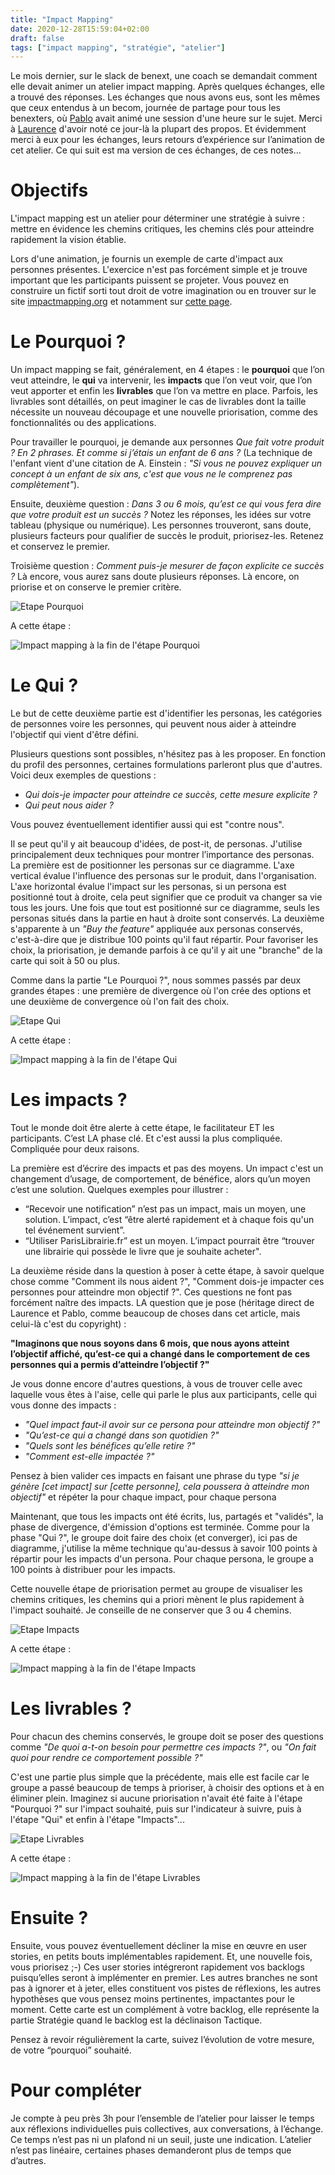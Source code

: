 ```yaml
---
title: "Impact Mapping"
date: 2020-12-28T15:59:04+02:00
draft: false
tags: ["impact mapping", "stratégie", "atelier"]
---
```


Le mois dernier, sur le slack de benext, une coach se demandait comment elle devait animer un atelier impact mapping. Après quelques échanges, elle a trouvé des réponses. Les échanges que nous avons eus, sont les mêmes que ceux entendus à un becom, journée de partage pour tous les benexters, où <a href="http://pablopernot.fr/" target="_blank">Pablo</a> avait animé une session d'une heure sur le sujet. Merci à <a href="https://www.linkedin.com/in/laurence-wolff-524a261b/" target="_blank">Laurence</a> d'avoir noté ce jour-là la plupart des propos. Et évidemment merci à eux pour les échanges, leurs retours d’expérience sur l’animation de cet atelier.
Ce qui suit est ma version de ces échanges, de ces notes...

# Objectifs 

L'impact mapping est un atelier pour déterminer une stratégie à suivre : mettre en évidence les chemins critiques, les chemins clés pour atteindre rapidement la vision établie.

Lors d'une animation, je fournis un exemple de carte d'impact aux personnes présentes. L'exercice n'est pas forcément simple et je trouve important que les participants puissent se projeter. Vous pouvez en construire un fictif sorti tout droit de votre imagination ou en trouver sur le site <a href="https://www.impactmapping.org" target="_blank">impactmapping.org</a> et notamment sur <a href="https://www.impactmapping.org/example.html" target="_blank">cette page</a>.



# Le Pourquoi ?

Un impact mapping se fait, généralement, en 4 étapes : le **pourquoi** que l’on veut atteindre, le **qui** va intervenir, les **impacts** que l’on veut voir, que l’on veut apporter et enfin les **livrables** que l’on va mettre en place. Parfois, les livrables sont détaillés, on peut imaginer le cas de livrables dont la taille nécessite un nouveau découpage et une nouvelle priorisation, comme des fonctionnalités ou des applications.

Pour travailler le pourquoi, je demande aux personnes *Que fait votre produit ? En 2 phrases. Et comme si j’étais un enfant de 6 ans ?* (La technique de l'enfant vient d'une citation de A. Einstein : *"Si vous ne pouvez expliquer un concept à un enfant de six ans, c'est que vous ne le comprenez pas complètement"*).

Ensuite, deuxième question : *Dans 3 ou 6 mois, qu’est ce qui vous fera dire que votre produit est un succès ?* Notez les réponses, les idées sur votre tableau (physique ou numérique). Les personnes trouveront, sans doute, plusieurs facteurs pour qualifier de succès le produit, priorisez-les. Retenez et conservez le premier.

Troisième question : *Comment puis-je mesurer de façon explicite ce succès ?* Là encore, vous aurez sans doute plusieurs réponses. Là encore, on priorise et on conserve le premier critère.

![Etape Pourquoi](Pourquoi.png "Récapitulatif de l'étape Pourquoi")

A cette étape : 

![Impact mapping à la fin de l'étape Pourquoi](CartePourquoi.png "Impact mapping à la fin de l'étape Pourquoi")

# Le Qui ?

Le but de cette deuxième partie est d'identifier les personas, les catégories de personnes voire les personnes, qui peuvent nous aider à atteindre l'objectif qui vient d'être défini.

Plusieurs questions sont possibles, n'hésitez pas à les proposer. En fonction du profil des personnes, certaines formulations parleront plus que d'autres. Voici deux exemples de questions :

* *Qui dois-je impacter pour atteindre ce succès, cette mesure explicite ?*
* *Qui peut nous aider ?*


Vous pouvez éventuellement identifier aussi qui est "contre nous".

Il se peut qu'il y ait beaucoup d'idées, de post-it, de personas. J'utilise principalement deux techniques pour montrer l’importance des personas. La première est de positionner les personas sur ce diagramme. L'axe vertical évalue l'influence des personas sur le produit, dans l'organisation. L'axe horizontal évalue l'impact sur les personas, si un persona est positionné tout à droite, cela peut signifier que ce produit va changer sa vie tous les jours. Une fois que tout est positionné sur ce diagramme, seuls les personas situés dans la partie en haut à droite sont conservés.
La deuxième s'apparente à un *"Buy the feature"* appliquée aux personas conservés, c'est-à-dire que je distribue 100 points qu'il faut répartir. Pour favoriser les choix, la priorisation, je demande parfois à ce qu'il y ait une "branche" de la carte qui soit à 50 ou plus.

Comme dans la partie "Le Pourquoi ?", nous sommes passés par deux grandes étapes : une première de divergence où l'on crée des options et une deuxième de convergence où l'on fait des choix.

![Etape Qui](Qui.png "Récapitulatif de l'étape Qui")

A cette étape : 

![Impact mapping à la fin de l'étape Qui](CarteQui.png "Impact mapping à la fin de l'étape Qui")

# Les impacts ?

Tout le monde doit être alerte à cette étape, le facilitateur ET les participants. C’est LA phase clé. Et c'est aussi la plus compliquée. Compliquée pour deux raisons.

La première est d’écrire des impacts et pas des moyens. Un impact c'est un changement d’usage, de comportement, de bénéfice, alors qu’un moyen c’est une solution.
Quelques exemples pour illustrer :

* “Recevoir une notification” n’est pas un impact, mais un moyen, une solution. L’impact, c’est “être alerté rapidement et à chaque fois qu'un tel événement survient”.
* “Utiliser ParisLibrairie.fr” est un moyen. L’impact pourrait être “trouver une librairie qui possède le livre que je souhaite acheter".

La deuxième réside dans la question à poser à cette étape, à savoir quelque chose comme "Comment ils nous aident ?", "Comment dois-je impacter ces personnes pour atteindre mon objectif ?".
Ces questions ne font pas forcément naître des impacts. LA question que je pose (héritage direct de Laurence et Pablo, comme beaucoup de choses dans cet article, mais celui-là c'est du copyright) :

**"Imaginons que nous soyons dans 6 mois, que nous ayons atteint l’objectif affiché, qu’est-ce qui a changé dans le comportement de ces personnes qui a permis d’atteindre l’objectif ?"**

Je vous donne encore d'autres questions, à vous de trouver celle avec laquelle vous êtes à l'aise, celle qui parle le plus aux participants, celle qui vous donne des impacts :

* *"Quel impact faut-il avoir sur ce persona pour atteindre mon objectif ?"*
* *"Qu’est-ce qui a changé dans son quotidien ?"*
* *"Quels sont les bénéfices qu’elle retire ?"*
* *"Comment est-elle impactée ?"*

Pensez à bien valider ces impacts en faisant une phrase du type *"si je génère [cet impact] sur [cette personne], cela poussera à atteindre mon objectif"* et répéter la pour chaque impact, pour chaque persona

Maintenant, que tous les impacts ont été écrits, lus, partagés et "validés", la phase de divergence, d'émission d'options est terminée. Comme pour la phase "Qui ?", le groupe doit faire des choix (et converger), ici pas de diagramme, j'utilise la même technique qu'au-dessus à savoir 100 points à répartir pour les impacts d'un persona. Pour chaque persona, le groupe a 100 points à distribuer pour les impacts.

Cette nouvelle étape de priorisation permet au groupe de visualiser les chemins critiques, les chemins qui a priori mènent le plus rapidement à l'impact souhaité. Je conseille de ne conserver que 3 ou 4 chemins.

![Etape Impacts](Impacts.png "Récapitulatif de l'étape Impacts")

A cette étape : 

![Impact mapping à la fin de l'étape Impacts](CarteImpacts.png "Impact mapping à la fin de l'étape Impacts")

# Les livrables ?

Pour chacun des chemins conservés, le groupe doit se poser des questions comme *"De quoi a-t-on besoin pour permettre ces impacts ?"*, ou *"On fait quoi pour rendre ce comportement possible ?"*

C'est une partie plus simple que la précédente, mais elle est facile car le groupe a passé beaucoup de temps à prioriser, à choisir des options et à en éliminer plein. Imaginez si aucune priorisation n'avait été faite à l'étape "Pourquoi ?" sur l'impact souhaité, puis sur l'indicateur à suivre, puis à l'étape "Qui" et enfin à l'étape "Impacts"...

![Etape Livrables](Livrables.png "Récapitulatif de l'étape Livrables")

A cette étape : 

![Impact mapping à la fin de l'étape Livrables](CarteLivrables.png "Impact mapping à la fin de l'étape Livrables")

# Ensuite ?

Ensuite, vous pouvez éventuellement décliner la mise en œuvre en user stories, en petits bouts implémentables rapidement. Et, une nouvelle fois, vous priorisez ;-)
Ces user stories intégreront rapidement vos backlogs puisqu’elles seront à implémenter en premier. Les autres branches ne sont pas à ignorer et à jeter, elles constituent vos pistes de réflexions, les autres hypothèses que vous pensez moins pertinentes, impactantes pour le moment. Cette carte est un complément à votre backlog, elle représente la partie Stratégie quand le backlog est la déclinaison Tactique.

Pensez à revoir régulièrement la carte, suivez l’évolution de votre mesure, de votre “pourquoi” souhaité.

# Pour compléter
Je compte à peu près 3h pour l’ensemble de l’atelier pour laisser le temps aux réflexions individuelles puis collectives, aux conversations, à l’échange. Ce temps n’est pas ni un plafond ni un seuil, juste une indication.
L’atelier n’est pas linéaire, certaines phases demanderont plus de temps que d’autres.









